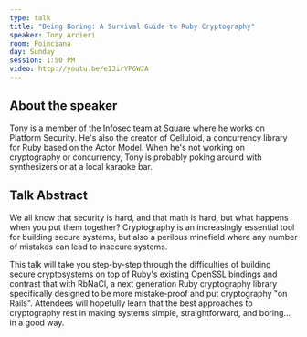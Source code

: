 ```yaml
---
type: talk
title: "Being Boring: A Survival Guide to Ruby Cryptography"
speaker: Tony Arcieri
room: Poinciana
day: Sunday
session: 1:50 PM
video: http://youtu.be/e13irYP6WJA
---
```


## About the speaker

Tony is a member of the Infosec team at Square where he works on Platform Security. He's also the creator of Celluloid, a concurrency library for Ruby based on the Actor Model. When he's not working on cryptography or concurrency, Tony is probably poking around with synthesizers or at a local karaoke bar.

## Talk Abstract

We all know that security is hard, and that math is hard, but what happens when you put them together? Cryptography is an increasingly essential tool for building secure systems, but also a perilous minefield where any number of mistakes can lead to insecure systems.

This talk will take you step-by-step through the difficulties of building secure cryptosystems on top of Ruby's existing OpenSSL bindings and contrast that with RbNaCl, a next generation Ruby cryptography library specifically designed to be more mistake-proof and put cryptography "on Rails". Attendees will hopefully learn that the best approaches to cryptography rest in making systems simple, straightforward, and boring... in a good way.
